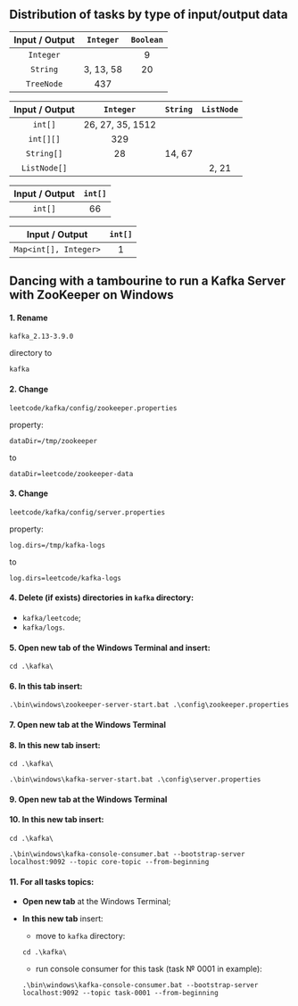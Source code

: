 ## Distribution of tasks by type of input/output data

| Input / Output | `Integer` | `Boolean` |
|:--------------:|:---------:|:---------:|
|   `Integer`    |           |     9     |
|    `String`    | 3, 13, 58 |    20     |
|   `TreeNode`   |    437    |           |

| Input / Output |    `Integer`     | `String` | `ListNode` |
|:--------------:|:----------------:|:--------:|:----------:|
|    `int[]`     | 26, 27, 35, 1512 |          |            |
|   `int[][]`    |       329        |          |            |
|   `String[]`   |        28        |  14, 67  |            |
|  `ListNode[]`  |                  |          |   2, 21    |

| Input / Output | `int[]` |
|:--------------:|:-------:|
|    `int[]`     |   66    |

|    Input / Output     | `int[]` |
|:---------------------:|:-------:|
| `Map<int[], Integer>` |    1    |

## Dancing with a tambourine to run a Kafka Server with ZooKeeper on Windows

#### 1. **Rename**

```text 
kafka_2.13-3.9.0
``` 

directory to

```text
kafka
```

#### 2. **Change**

```text
leetcode/kafka/config/zookeeper.properties
``` 

property:

```properties
dataDir=/tmp/zookeeper
```

to

```properties
dataDir=leetcode/zookeeper-data
```

#### 3. **Change**

```text
leetcode/kafka/config/server.properties 
```

property:

```properties
log.dirs=/tmp/kafka-logs
```

to

```properties
log.dirs=leetcode/kafka-logs
```

#### 4. **Delete (if exists)** directories in `kafka` directory:

- `kafka/leetcode`;
- `kafka/logs`.

#### 5. **Open new tab** of the Windows Terminal and insert:

```shell
cd .\kafka\
```

#### 6. **In this tab** insert:

```shell
.\bin\windows\zookeeper-server-start.bat .\config\zookeeper.properties
```

#### 7. **Open new tab** at the Windows Terminal

#### 8. **In this new tab** insert:

```shell
cd .\kafka\
```

```shell
.\bin\windows\kafka-server-start.bat .\config\server.properties
```

#### 9. **Open new tab** at the Windows Terminal

#### 10. **In this new tab** insert:

```shell
cd .\kafka\
```

```shell
.\bin\windows\kafka-console-consumer.bat --bootstrap-server localhost:9092 --topic core-topic --from-beginning
```

#### 11. **For all tasks topics**:

- **Open new tab** at the Windows Terminal;
- **In this new tab** insert:

    * move to `kafka` directory:
  ```shell
  cd .\kafka\
  ```
    * run console consumer for this task (task № 0001 in example):
  ```shell
  .\bin\windows\kafka-console-consumer.bat --bootstrap-server localhost:9092 --topic task-0001 --from-beginning
  ```
